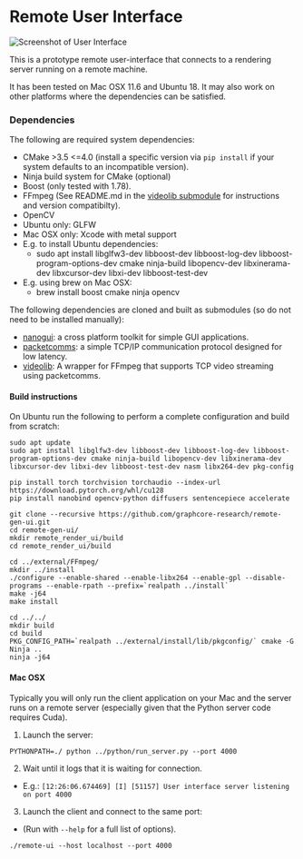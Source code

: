 # Remote User Interface

![Screenshot of User Interface](images/screenshot.png "Screenshot of UI.")

This is a prototype remote user-interface that connects to a rendering server running on a remote machine.

It has been tested on Mac OSX 11.6 and Ubuntu 18. It may also work on other platforms
where the dependencies can be satisfied.

### Dependencies

The following are required system dependencies:
- CMake >3.5 <=4.0 (install a specific version via `pip install` if your system defaults to an incompatible version).
- Ninja build system for CMake (optional)
- Boost (only tested with 1.78).
- FFmpeg (See README.md in the [videolib submodule](https://github.com/markp-gc/videolib) for instructions and version compatibilty).
- OpenCV
- Ubuntu only: GLFW
- Mac OSX only: Xcode with metal support
- E.g. to install Ubuntu dependencies:
  - sudo apt install libglfw3-dev libboost-dev libboost-log-dev libboost-program-options-dev cmake ninja-build libopencv-dev libxinerama-dev libxcursor-dev libxi-dev libboost-test-dev
- E.g. using brew on Mac OSX:
  - brew install boost cmake ninja opencv

The following dependencies are cloned and built as submodules (so do not need to be installed manually):
- [nanogui](https://github.com/mitsuba-renderer/nanogui): a cross platform toolkit for simple GUI applications.
- [packetcomms](https://github.com/mpups/packetcomms): a simple TCP/IP communication protocol designed for low latency.
- [videolib](https://github.com/markp-gc/videolib): A wrapper for FFmpeg that supports TCP video streaming using packetcomms.


#### Build instructions

On Ubuntu run the following to perform a complete configuration and build from scratch:

```shell
sudo apt update
sudo apt install libglfw3-dev libboost-dev libboost-log-dev libboost-program-options-dev cmake ninja-build libopencv-dev libxinerama-dev libxcursor-dev libxi-dev libboost-test-dev nasm libx264-dev pkg-config

pip install torch torchvision torchaudio --index-url https://download.pytorch.org/whl/cu128
pip install nanobind opencv-python diffusers sentencepiece accelerate

git clone --recursive https://github.com/graphcore-research/remote-gen-ui.git
cd remote-gen-ui/
mkdir remote_render_ui/build
cd remote_render_ui/build

cd ../external/FFmpeg/
mkdir ../install
./configure --enable-shared --enable-libx264 --enable-gpl --disable-programs --enable-rpath --prefix=`realpath ../install`
make -j64
make install

cd ../../
mkdir build
cd build
PKG_CONFIG_PATH=`realpath ../external/install/lib/pkgconfig/` cmake -G Ninja ..
ninja -j64
```

#### Mac OSX

Typically you will only run the client application on your Mac and the server runs on a remote server (especially given that the Python server code requires Cuda).

1. Launch the server:

```shell
PYTHONPATH=./ python ../python/run_server.py --port 4000
```
2. Wait until it logs that it is waiting for connection.
  - E.g.: `[12:26:06.674469] [I] [51157] User interface server listening on port 4000`

3. Launch the client and connect to the same port:
  - (Run with `--help` for a full list of options).

```shell
./remote-ui --host localhost --port 4000
```
